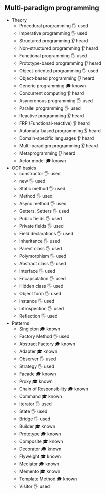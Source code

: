 ## Multi-paradigm programming

- Theory
  - Procedural programming 🖐️ used
  - Imperative programming 🖐️ used
  - Structured programming 👂 heard
  - Non-structured programming 👂 heard
  - Functional programming 🖐️ used
  - Prototype-based programming 👂 heard
  - Object-oriented programming 🖐️ used
  - Object-based programming 👂 heard
  - Generic programming 🎓 known
  - Concurrent computing 👂 heard
  - Asyncronous programming  🖐️ used
  - Parallel programming 🖐️ used
  - Reactive programming 👂 heard
  - FRP (Functional-reactive) 👂 heard
  - Automata-based programming 👂 heard
  - Domain-specific languages 👂 heard
  - Multi-paradigm programming 👂 heard
  - Metaprogramming 👂 heard
  - Actor model 🎓 known
- OOP basics 
  - constructor 🖐️ used
  - new 🖐️ used
  - Static method 🖐️ used
  - Method 🖐️ used
  - Async method 🖐️ used
  - Getters, Setters 🖐️ used
  - Public fields 🖐️ used
  - Private fields 🖐️ used
  - Field declarations 🖐️ used
  - Inheritance 🖐️ used
  - Parent class 🖐️ used
  - Polymorphism 🖐️ used
  - Abstract class 🖐️ used
  - Interface 🖐️ used
  - Encapsulation 🖐️ used
  - Hidden class 🖐️ used
  - Object form 🖐️ used
  - instance 🖐️ used
  - Introspection 🖐️ used
  - Reflection 🖐️ used
- Patterns
  - Singleton 🎓 known
  - Factory Method 🖐️ used
  - Abstract Factory 🎓 known
  - Adapter 🎓 known
  - Observer 🖐️ used
  - Strategy 🖐️ used
  - Facade 🎓 known
  - Proxy 🎓 known
  - Chain of Responsibility 🎓 known
  - Command 🎓 known
  - Iterator 🖐️ used
  - State 🖐️ used
  - Bridge 🖐️ used
  - Builder 🎓 known
  - Prototype 🎓 known
  - Composite 🎓 known
  - Decorator 🎓 known
  - Flyweight 🎓 known
  - Mediator 🎓 known
  - Memento 🎓 known
  - Template Method 🎓 known
  - Visitor 🖐️ used
